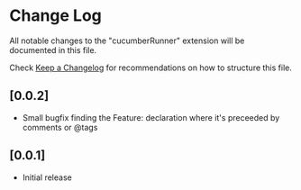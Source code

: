 # Change Log

All notable changes to the "cucumberRunner" extension will be documented in this file.

Check [Keep a Changelog](http://keepachangelog.com/) for recommendations on how to structure this file.

## [0.0.2]

- Small bugfix finding the Feature: declaration where it's preceeded by comments or @tags

## [0.0.1]

- Initial release
